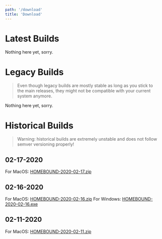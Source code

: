 ```yaml
---
path: '/download'
title: 'Download'
---
```


# Latest Builds

Nothing here yet, sorry.

# Legacy Builds

> Even though legacy builds are mostly stable as long as you stick to the main releases, they might not be compatible with your current system anymore.

Nothing here yet, sorry.

# Historical Builds

> Warning: historical builds are extremely unstable and does not follow semver versioning properly!

## 02-17-2020

For MacOS:
<a href="https://homeboundrunkai.s3.us-east-2.amazonaws.com/Historical+Builds/MacOS/HOMEBOUND-2020-02-17.zip" class="download" download>HOMEBOUND-2020-02-17.zip</a>

## 02-16-2020

For MacOS:
<a href="https://homeboundrunkai.s3.us-east-2.amazonaws.com/Historical+Builds/MacOS/HOMEBOUND-2020-02-16.zip" class="download" download>HOMEBOUND-2020-02-16.zip</a>
For Windows:
<a href="https://homeboundrunkai.s3.us-east-2.amazonaws.com/Historical+Builds/Windows/HOMEBOUND-2020-02-16.exe" class="download" download>HOMEBOUND-2020-02-16.exe</a>

## 02-11-2020

For MacOS:
<a href="https://homeboundrunkai.s3.us-east-2.amazonaws.com/Historical+Builds/MacOS/HOMEBOUND-2020-02-11.zip" class="download" download>HOMEBOUND-2020-02-11.zip</a>

